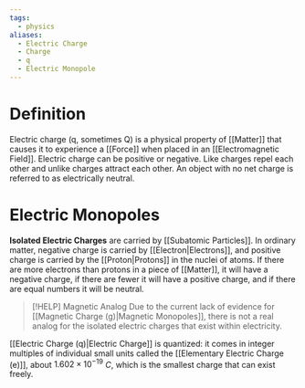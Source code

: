 ```yaml
---
tags:
  - physics
aliases:
  - Electric Charge
  - Charge
  - q
  - Electric Monopole
---
```

# Definition
Electric charge (q, sometimes Q) is a physical property of [[Matter]] that causes it to experience a [[Force]] when placed in an [[Electromagnetic Field]]. Electric charge can be positive or negative. Like charges repel each other and unlike charges attract each other. An object with no net charge is referred to as electrically neutral.

# Electric Monopoles
**Isolated Electric Charges** are carried by [[Subatomic Particles]]. In ordinary matter, negative charge is carried by [[Electron|Electrons]], and positive charge is carried by the [[Proton|Protons]] in the nuclei of atoms. If there are more electrons than protons in a piece of [[Matter]], it will have a negative charge, if there are fewer it will have a positive charge, and if there are equal numbers it will be neutral. 

> [!HELP] Magnetic Analog
> Due to the current lack of evidence for [[Magnetic Charge (g)|Magnetic Monopoles]], there is not a real analog for the isolated electric charges that exist within electricity. 

[[Electric Charge (q)|Electric Charge]] is quantized: it comes in integer multiples of individual small units called the [[Elementary Electric Charge (e)]], about $1.602×10^{−19}$ $C$, which is the smallest charge that can exist freely. 

